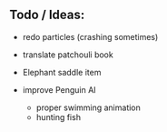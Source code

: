 
## Todo / Ideas:
 - redo particles (crashing sometimes)
     
 - translate patchouli book
 - Elephant saddle item
    
 - improve Penguin AI
     - proper swimming animation
     - hunting fish
